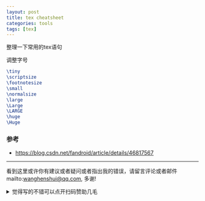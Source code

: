 ```yaml
---
layout: post
title: tex cheatsheet
categories: tools
tags: [tex]
---
```

  

整理一下常用的tex语句



调整字号

```tex
\tiny
\scriptsize
\footnotesize
\small
\normalsize
\large
\Large
\LARGE
\huge
\Huge
```





### 参考

- https://blog.csdn.net/fandroid/article/details/46817567



---

看到这里或许你有建议或者疑问或者指出我的错误，请留言评论或者邮件mailto:wanghenshui@qq.com, 多谢! 
<details>
<summary>觉得写的不错可以点开扫码赞助几毛</summary>
![微信转账](https://wanghenshui.github.io/assets/wepay.png)
</details>




